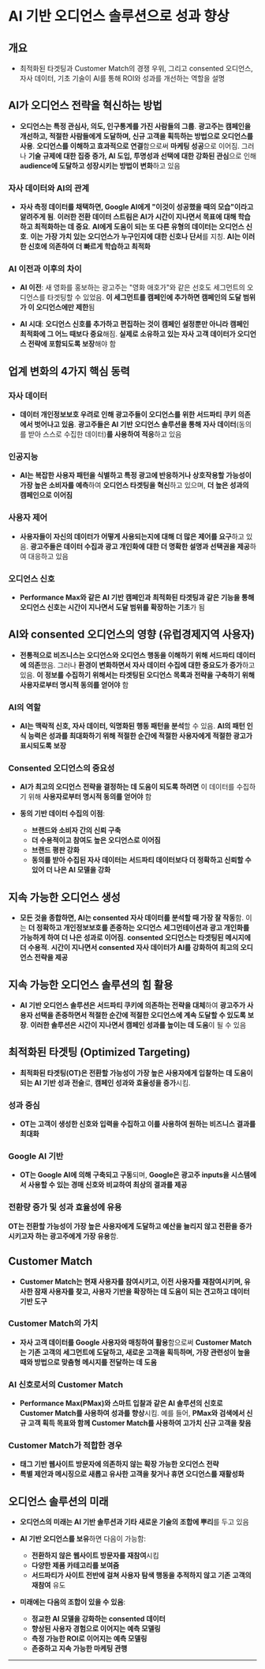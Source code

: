 # AI 기반 오디언스 솔루션으로 성과 향상

## 개요
- 최적화된 타겟팅과 Customer Match의 경쟁 우위, 그리고 consented 오디언스, 자사 데이터, 기초 기술이 AI를 통해 ROI와 성과를 개선하는 역할을 설명

## AI가 오디언스 전략을 혁신하는 방법

- **오디언스는 특정 관심사, 의도, 인구통계를 가진 사람들의 그룹**. **광고주는 캠페인을 개선하고, 적절한 사람들에게 도달하며, 신규 고객을 획득하는 방법으로 오디언스를 사용**. **오디언스를 이해하고 효과적으로 연결**함으로써 **마케팅 성공**으로 이어짐. 그러나 **기술 규제에 대한 집중 증가, AI 도입, 투명성과 선택에 대한 강화된 관심**으로 인해 **audience에 도달하고 성장시키는 방법이 변화**하고 있음

### 자사 데이터와 AI의 관계

- **자사 측정 데이터를 채택하면, Google AI에게 "이것이 성공했을 때의 모습"이라고 알려주게 됨**. **이러한 전환 데이터 스트림은 AI가 시간이 지나면서 목표에 대해 학습하고 최적화하는 데 중요**. **AI에게 도움이 되는 또 다른 유형의 데이터는 오디언스 신호**. **이는 가장 가치 있는 오디언스가 누구인지에 대한 신호나 단서**를 지칭. **AI는 이러한 신호에 의존하여 더 빠르게 학습하고 최적화**

### AI 이전과 이후의 차이

- **AI 이전**: 새 영화를 홍보하는 광고주는 "영화 애호가"와 같은 선호도 세그먼트의 오디언스를 타겟팅할 수 있었음. **이 세그먼트를 캠페인에 추가하면 캠페인의 도달 범위가 이 오디언스에만 제한**됨

- **AI 시대**: **오디언스 신호를 추가하고 편집하는 것이 캠페인 설정뿐만 아니라 캠페인 최적화에 그 어느 때보다 중요**해짐. **실제로 소유하고 있는 자사 고객 데이터가 오디언스 전략에 포함되도록 보장**해야 함

## 업계 변화의 4가지 핵심 동력

### 자사 데이터
- **데이터 개인정보보호 우려로 인해 광고주들이 오디언스를 위한 서드파티 쿠키 의존에서 벗어나고 있음**. **광고주들은 AI 기반 오디언스 솔루션을 통해 자사 데이터**(동의를 받아 스스로 수집한 데이터)**를 사용하여 적응**하고 있음

### 인공지능
- **AI는 복잡한 사용자 패턴을 식별하고 특정 광고에 반응하거나 상호작용할 가능성이 가장 높은 소비자를 예측**하여 **오디언스 타겟팅을 혁신**하고 있으며, **더 높은 성과의 캠페인으로 이어짐**

### 사용자 제어
- **사용자들이 자신의 데이터가 어떻게 사용되는지에 대해 더 많은 제어를 요구**하고 있음. **광고주들은 데이터 수집과 광고 개인화에 대한 더 명확한 설명과 선택권을 제공**하여 대응하고 있음

### 오디언스 신호
- **Performance Max와 같은 AI 기반 캠페인과 최적화된 타겟팅과 같은 기능을 통해 오디언스 신호는 시간이 지나면서 도달 범위를 확장하는 기초**가 됨

## AI와 consented 오디언스의 영향 (유럽경제지역 사용자)

- **전통적으로 비즈니스는 오디언스와 오디언스 행동을 이해하기 위해 서드파티 데이터에 의존**했음. 그러나 **환경이 변화하면서 자사 데이터 수집에 대한 중요도가 증가**하고 있음. **이 정보를 수집하기 위해서는 타겟팅된 오디언스 목록과 전략을 구축하기 위해 사용자로부터 명시적 동의를 얻어야** 함

### AI의 역할

- **AI는 맥락적 신호, 자사 데이터, 익명화된 행동 패턴을 분석**할 수 있음. **AI의 패턴 인식 능력은 성과를 최대화하기 위해 적절한 순간에 적절한 사용자에게 적절한 광고가 표시되도록 보장**

### Consented 오디언스의 중요성

- **AI가 최고의 오디언스 전략을 결정하는 데 도움이 되도록 하려면** 이 데이터를 수집하기 위해 **사용자로부터 명시적 동의를 얻어야** 함

- **동의 기반 데이터 수집의 이점**:
    -  **브랜드와 소비자 간의 신뢰 구축**
    -  **더 수용적이고 참여도 높은 오디언스로 이어짐**
    -  **브랜드 평판 강화**
    -  **동의를 받아 수집된 자사 데이터는 서드파티 데이터보다 더 정확하고 신뢰할 수 있어 더 나은 AI 모델을 강화**

##  지속 가능한 오디언스 생성

- **모든 것을 종합하면, AI는 consented 자사 데이터를 분석할 때 가장 잘 작동**함. 이는 **더 정확하고 개인정보보호를 존중하는 오디언스 세그먼테이션과 광고 개인화를 가능하게 하여 더 나은 성과로 이어짐**. **consented 오디언스는 타겟팅된 메시지에 더 수용적**. **시간이 지나면서 consented 자사 데이터가 AI를 강화하여 최고의 오디언스 전략을 제공**

## 지속 가능한 오디언스 솔루션의 힘 활용

- **AI 기반 오디언스 솔루션은 서드파티 쿠키에 의존하는 전략을 대체**하여 **광고주가 사용자 선택을 존중하면서 적절한 순간에 적절한 오디언스에 계속 도달할 수 있도록 보장**. **이러한 솔루션은 시간이 지나면서 캠페인 성과를 높이는 데 도움**이 될 수 있음

## 최적화된 타겟팅 (Optimized Targeting)

- **최적화된 타겟팅(OT)은 전환할 가능성이 가장 높은 사용자에게 입찰하는 데 도움이 되는 AI 기반 성과 전술**로, **캠페인 성과와 효율성을 증가**시킴.

### 성과 중심
- **OT는 고객이 생성한 신호와 입력을 수집하고 이를 사용하여 원하는 비즈니스 결과를 최대화**

### Google AI 기반
- **OT는 Google AI에 의해 구축되고 구동**되며, **Google은 광고주 inputs을 시스템에서 사용할 수 있는 경매 신호와 비교하여 최상의 결과를 제공**

### 전환량 증가 및 성과 효율성에 유용
**OT는 전환할 가능성이 가장 높은 사용자에게 도달하고 예산을 늘리지 않고 전환을 증가시키고자 하는 광고주에게 가장 유용**함.

## Customer Match

- **Customer Match는 현재 사용자를 참여시키고, 이전 사용자를 재참여시키며, 유사한 잠재 사용자를 찾고, 사용자 기반을 확장하는 데 도움이 되는 견고하고 데이터 기반 도구**

### Customer Match의 가치

- **자사 고객 데이터를 Google 사용자와 매칭하여 활용**함으로써 **Customer Match는 기존 고객의 세그먼트에 도달하고, 새로운 고객을 획득하며, 가장 관련성이 높을 때와 방법으로 맞춤형 메시지를 전달하는 데 도움**

### AI 신호로서의 Customer Match

- **Performance Max(PMax)와 스마트 입찰과 같은 AI 솔루션의 신호로 Customer Match를 사용하여 성과를 향상**시킴. 예를 들어, **PMax와 검색에서 신규 고객 획득 목표와 함께 Customer Match를 사용하여 고가치 신규 고객을 찾음**

### Customer Match가 적합한 경우

-  **태그 기반 웹사이트 방문자에 의존하지 않는 확장 가능한 오디언스 전략**
-  **특별 제안과 메시징으로 새롭고 유사한 고객을 찾거나 휴면 오디언스를 재활성화**

##  오디언스 솔루션의 미래

- **오디언스의 미래는 AI 기반 솔루션과 기타 새로운 기술의 조합에 뿌리**를 두고 있음

- **AI 기반 오디언스를 보유**하면 다음이 가능함:
    -  **전환하지 않은 웹사이트 방문자를 재참여**시킴
    -  **다양한 제품 카테고리를 보여줌**
    -  **서드파티가 사이트 전반에 걸쳐 사용자 탐색 행동을 추적하지 않고 기존 고객의 재참여** 유도

- **미래에는 다음의 조합이 있을 수 있음**:
    -  **정교한 AI 모델을 강화하는 consented 데이터**
    -  **향상된 사용자 경험으로 이어지는 예측 모델링**
    -  **측정 가능한 ROI로 이어지는 예측 모델링**
    -  **존중하고 지속 가능한 마케팅 관행**

---
